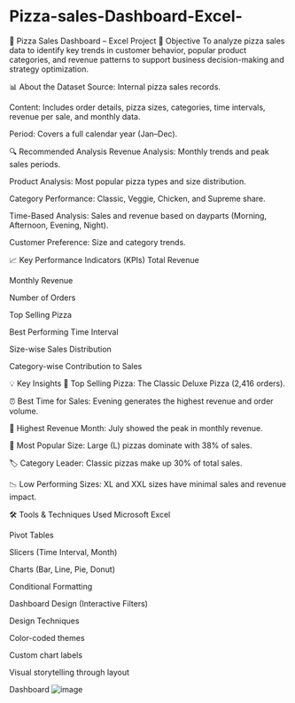 # Pizza-sales-Dashboard-Excel-

🍕 Pizza Sales Dashboard – Excel Project
📌 Objective
To analyze pizza sales data to identify key trends in customer behavior, popular product categories, and revenue patterns to support business decision-making and strategy optimization.

📊 About the Dataset
Source: Internal pizza sales records.

Content: Includes order details, pizza sizes, categories, time intervals, revenue per sale, and monthly data.

Period: Covers a full calendar year (Jan–Dec).

🔍 Recommended Analysis
Revenue Analysis: Monthly trends and peak sales periods.

Product Analysis: Most popular pizza types and size distribution.

Category Performance: Classic, Veggie, Chicken, and Supreme share.

Time-Based Analysis: Sales and revenue based on dayparts (Morning, Afternoon, Evening, Night).

Customer Preference: Size and category trends.

📈 Key Performance Indicators (KPIs)
Total Revenue

Monthly Revenue

Number of Orders

Top Selling Pizza

Best Performing Time Interval

Size-wise Sales Distribution

Category-wise Contribution to Sales

💡 Key Insights
🥇 Top Selling Pizza: The Classic Deluxe Pizza (2,416 orders).

⏰ Best Time for Sales: Evening generates the highest revenue and order volume.

📆 Highest Revenue Month: July showed the peak in monthly revenue.

🍕 Most Popular Size: Large (L) pizzas dominate with 38% of sales.

🏷️ Category Leader: Classic pizzas make up 30% of total sales.

📉 Low Performing Sizes: XL and XXL sizes have minimal sales and revenue impact.

🛠️ Tools & Techniques Used
Microsoft Excel

Pivot Tables

Slicers (Time Interval, Month)

Charts (Bar, Line, Pie, Donut)

Conditional Formatting

Dashboard Design (Interactive Filters)

Design Techniques

Color-coded themes

Custom chart labels

Visual storytelling through layout

Dashboard
![image](https://github.com/user-attachments/assets/f57bfaad-fc59-48a1-9be9-b299f51353c8)
